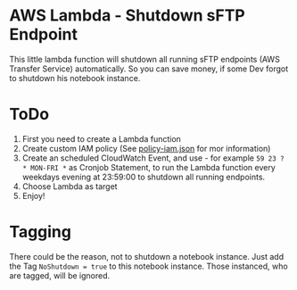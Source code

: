 # AWS Lambda - Shutdown sFTP Endpoint
This little lambda function will shutdown all running sFTP endpoints (AWS Transfer Service) automatically. So you can save money, if some Dev forgot to shutdown his notebook instance.

# ToDo

1. First you need to create a Lambda function
2. Create custom IAM policy (See [policy-iam.json](policy-iam.json) for mor information)
3. Create an scheduled CloudWatch Event, and use - for example `59 23 ? * MON-FRI *` as Cronjob Statement, to run the Lambda function every weekdays evening at 23:59:00 to shutdown all running endpoints.
4. Choose Lambda as target
5. Enjoy!

# Tagging

There could be the reason, not to shutdown a notebook instance. Just add the Tag `NoShutdown = true` to this notebook instance. Those instanced, who are tagged, will be ignored.